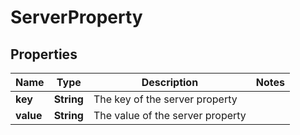 
# ServerProperty

## Properties
Name | Type | Description | Notes
------------ | ------------- | ------------- | -------------
**key** | **String** | The key of the server property | 
**value** | **String** | The value of the server property | 



